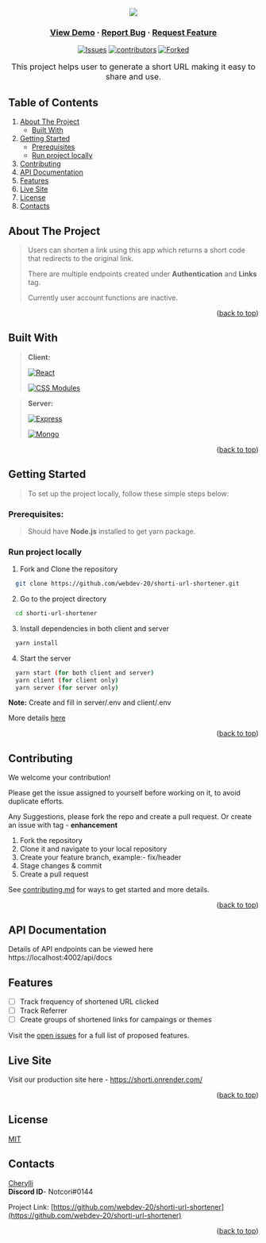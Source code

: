 
<div align="center">
  <img src="https://raw.githubusercontent.com/webdev-20/shorti-url-shortener/2a16fa1e8d6a13c4e6aacd5ebd517ed1b6795001/client/public/images/shorti.svg">
  <h3 align="center">
      <a href="https://shorti.onrender.com" class="default">View Demo</a> · 
      <a href="https://github.com/webdev-20/shorti-url-shortener/issues" class="default">Report Bug</a> · 
      <a href="https://github.com/webdev-20/shorti-url-shortener/issues" class="default">Request Feature</a>
  </h3>
  <div>

  <a href="">[![Issues](https://img.shields.io/github/issues/webdev-20/shorti-url-shortener.svg?style=for-the-badge)](https://github.com/webdev-20/shorti-url-shortener/issues)</a>
  <a href="">[![contributors](https://img.shields.io/github/contributors/webdev-20/shorti-url-shortener.svg?style=for-the-badge)](https://github.com/webdev-20/shorti-url-shortener/contributors)</a>
  <a href="">[![Forked](https://img.shields.io/github/forks/webdev-20/shorti-url-shortener.svg?style=for-the-badge)](https://github.com/webdev-20/shorti-url-shortener)</a>

  </div>
</div>

<p align="center"; style="font-size:115%;">This project helps user to generate a short URL making it easy to share and use.
</p>

<a name = "readme-top"></a>

## Table of Contents
  
  1. [About The Project](#about-the-project)
     - [Built With](#built-with)
  2. [Getting Started](#getting-started)
       - [Prerequisites](#prerequisites)
       - [Run project locally](#run-project-locally)
  3. [Contributing](#contributing)
  4. [API Documentation](#api-documentation)
  5. [Features](#features)
  6. [Live Site](#live-site)
  7. [License](#license)
  8. [Contacts](#contacts)

## About The Project

<blockquote> 
Users can shorten a link using this app which returns a short code that redirects to the original link. <br>

There are multiple endpoints created under **Authentication** and **Links** tag.<br>

Currently user account functions are inactive.
</blockquote> 

<p align="right">(<a href="#top">back to top</a>)</p>
  
  ## Built With
  <blockquote>

  **Client:** 

  <a href="">[![React](https://img.shields.io/badge/React-20232A?style=for-the-badge&logo=react&logoColor=61DAFB)](https://reactjs.org])</a>

  <a href="">![CSS Modules](https://img.shields.io/badge/CSS%20Modules-000000?style=for-the-badge&logo=CSS-Module&logoColor=white)</a>
</blockquote>
<blockquote>

**Server:** 

<a href="">[![Express](https://img.shields.io/badge/Express%20Js-yellow?style=for-the-badge&logo=expressJS)](https://expressjs.com/)</a>


<a href="">[![Mongo](https://img.shields.io/badge/MongoDB-success?style=for-the-badge&logo=mongodb&logoColor=white&style=flat)](https://www.mongodb.com/)

</blockquote>
<p align="right">(<a href="#top">back to top</a>)</p>


## Getting Started

  > To set up the project locally, follow these simple steps below:

### Prerequisites:

  > Should have **Node.js** installed to get yarn package.

### Run project locally

1. Fork and Clone the repository

```bash
  git clone https://github.com/webdev-20/shorti-url-shortener.git
```

2. Go to the project directory

```bash
  cd shorti-url-shortener
```

3. Install dependencies in both client and server

```bash
  yarn install
```

4. Start the server

```bash
  yarn start (for both client and server)
  yarn client (for client only)
  yarn server (for server only)
```
 **Note:** Create and fill in server/.env and client/.env 

 More details [here](https://github.com/webdev-20/shorti-url-shortener/blob/main/CONTRIBUTE.md)

 <p align="right">(<a href="#top">back to top</a>)</p>
 
## Contributing

We welcome your contribution!

Please get the issue assigned to yourself before working on it, to avoid duplicate efforts.

Any Suggestions, please fork the repo and create a pull request.
Or create an issue with tag - **enhancement**

1. Fork the repository
2. Clone it and navigate to your local repository
3. Create your feature branch, example:- fix/header
4. Stage changes & commit
5. Create a pull request

See [contributing.md](https://github.com/webdev-20/shorti-url-shortener/blob/main/CONTRIBUTE.md) for ways to get started and more details.
<p align="right">(<a href="#top">back to top</a>)</p>

## API Documentation

Details of API endpoints can be viewed here
https://localhost:4002/api/docs

## Features

- [ ] Track frequency of shortened URL clicked
- [ ] Track Referrer
- [ ] Create groups of shortened links for campaings or themes 
  <br>

Visit the [open issues](https://github.com/webdev-20/shorti-url-shortener/issues) for a full list of proposed features. 

## Live Site

Visit our production site here - 
https://shorti.onrender.com/
<p align="right">(<a href="#top">back to top</a>)</p>

## License

[MIT](https://choosealicense.com/licenses/mit/)

## Contacts

[Cherylli](https://github.com/cherylli) <br> **Discord ID**- Notcori#0144


Project Link: [https://github.com/webdev-20/shorti-url-shortener](https://github.com/webdev-20/shorti-url-shortener)

 
 
<p align="right">(<a href="#top">back to top</a>)</p>